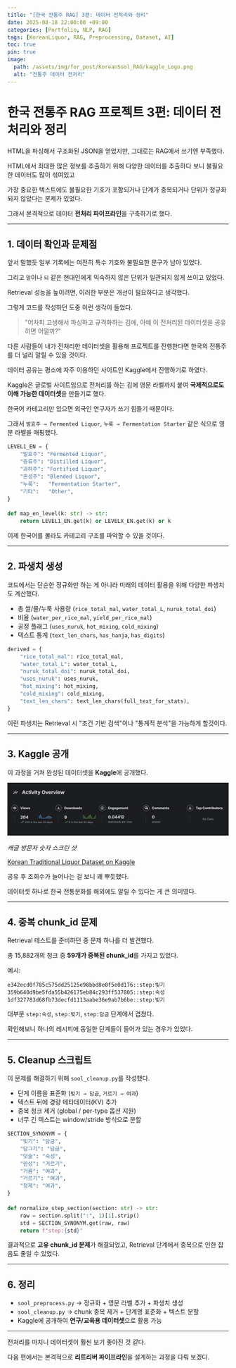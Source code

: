 ```yaml
---
title: "[한국 전통주 RAG] 3편: 데이터 전처리와 정리"
date: 2025-08-18 22:00:00 +09:00
categories: [Portfolio, NLP, RAG]
tags: [KoreanLiquor, RAG, Preprocessing, Dataset, AI]
toc: true
pin: true
image:
  path: /assets/img/for_post/KoreanSool_RAG/kaggle_Logo.png
  alt: "전통주 데이터 전처리"
---
```


# 한국 전통주 RAG 프로젝트 3편: 데이터 전처리와 정리

HTML을 파싱해서 구조화된 JSON을 얻었지만, 그대로는 RAG에서 쓰기엔 부족했다.

HTML에서 최대한 많은 정보를 추출하기 위해 다양한 데이터를 추출하다 보니 불필요한 데이터도 많이 섞여있고

가장 중요한 텍스트에도 불필요한 기호가 포함되거나 단계가 중복되거나 단위가 정규화 되지 않았다는 문제가 있었다. 

그래서 본격적으로 데이터 **전처리 파이프라인**을 구축하기로 했다.  

---

## 1. 데이터 확인과 문제점

앞서 말했듯 일부 기록에는 여전히 특수 기호와 불필요한 문구가 남아 있었다.

그리고 `말`이나 `되` 같은 현대인에게 익숙하지 않은 단위가 일관되지 않게 쓰이고 있었다.

Retrieval 성능을 높이려면, 이러한 부분은 개선이 필요하다고 생각했다.

그렇게 코드를 작성하던 도중 이런 생각이 들었다.

> "어차피 고생해서 파싱하고 규격화하는 김에, 아예 이 전처리된 데이터셋을 공유하면 어떨까?"

다른 사람들이 내가 전처리한 데이터셋을 활용해 프로젝트를 진행한다면 한국의 전통주를 더 널리 알릴 수 있을 것이다.

데이터 공유는 평소에 자주 이용하던 사이트인 Kaggle에서 진행하기로 하였다.

Kaggle은 글로벌 사이트임으로 전처리를 하는 김에 영문 라벨까지 붙여 **국제적으로도 이해 가능한 데이터셋**을 만들기로 했다.  

한국어 카테고리만 있으면 외국인 연구자가 쓰기 힘들기 때문이다.

그래서 `발효주 → Fermented Liquor`, `누룩 → Fermentation Starter` 같은 식으로 영문 라벨을 매핑했다.  

```python
LEVEL1_EN = {
    "발효주": "Fermented Liquor",
    "증류주": "Distilled Liquor",
    "과하주": "Fortified Liquor",
    "혼성주": "Blended Liquor",
    "누룩":   "Fermentation Starter",
    "기타":   "Other",
}

def map_en_level(k: str) -> str:
    return LEVEL1_EN.get(k) or LEVELX_EN.get(k) or k
```

이제 한국어를 몰라도 카테고리 구조를 파악할 수 있을 것이다.  

---

## 2. 파생치 생성

코드에서는 단순한 정규화만 하는 게 아니라 미래의 데이터 활용을 위해 다양한 파생치도 계산했다.  

- 총 쌀/물/누룩 사용량 (`rice_total_mal`, `water_total_L`, `nuruk_total_doi`)  
- 비율 (`water_per_rice_mal`, `yield_per_rice_mal`)  
- 공정 플래그 (`uses_nuruk`, `hot_mixing`, `cold_mixing`)  
- 텍스트 통계 (`text_len_chars`, `has_hanja`, `has_digits`)  

```python
derived = {
    "rice_total_mal": rice_total_mal,
    "water_total_L": water_total_L,
    "nuruk_total_doi": nuruk_total_doi,
    "uses_nuruk": uses_nuruk,
    "hot_mixing": hot_mixing,
    "cold_mixing": cold_mixing,
    "text_len_chars": text_len_chars(full_text_for_stats),
}
```

이런 파생치는 Retrieval 시 "조건 기반 검색"이나 "통계적 분석"을 가능하게 할것이다.  

---

## 3. Kaggle 공개

이 과정을 거쳐 완성된 데이터셋을 **Kaggle**에 공개했다.

![캐글 스크린샷](/assets/img/for_post/KoreanSool_RAG/kaggle_viewer.png)

*캐글 방문자 숫자 스크린 샷*

[Korean Traditional Liquor Dataset on Kaggle](https://www.kaggle.com/datasets/jaeukhan/korean-traditional-liquor-dataset)

공유 후 조회수가 늘어나는 걸 보니 꽤 뿌듯했다.

데이터셋 하나로 한국 전통문화를 해외에도 알릴 수 있다는 게 큰 의미였다.  

---

## 4. 중복 chunk_id 문제

Retrieval 테스트를 준비하던 중 문제 하나를 더 발견했다.

총 15,882개의 청크 중 **59개가 중복된 chunk_id**를 가지고 있었다.  

예시:  
```
e342ecd0f785c575dd25125e98bbd8e0f5e0d176::step:빚기
359b640d9be5fda55b426175eb84c293ff537805::step:숙성
1df327783d68fb73decfd1113aabe36e9ab7b6be::step:빚기
```

대부분 `step:숙성`, `step:빚기`, `step:담금` 단계에서 겹쳤다.

확인해보니 하나의 레시피에 동일한 단계들이 들어가 있는 경우가 있었다.

---

## 5. Cleanup 스크립트

이 문제를 해결하기 위해 `sool_cleanup.py`를 작성했다.  

- 단계 이름을 표준화 (`빚기 → 담금`, `거르기 → 여과`)  
- 텍스트 뒤에 경량 메타데이터(KV) 추가  
- 중복 청크 제거 (global / per-type 옵션 지원)  
- 너무 긴 텍스트는 window/stride 방식으로 분할  

```python
SECTION_SYNONYM = {
    "빚기": "담금",
    "담그기": "담금",
    "덧술": "숙성",
    "완성": "거르기",
    "거름": "여과",
    "거르기": "여과",
    "정제": "여과",
}

def normalize_step_section(section: str) -> str:
    raw = section.split(":", 1)[1].strip()
    std = SECTION_SYNONYM.get(raw, raw)
    return f"step:{std}"
```

결과적으로 **고유 chunk_id 문제**가 해결되었고, Retrieval 단계에서 중복으로 인한 잡음도 줄일 수 있었다.  

---

## 6. 정리

- `sool_preprocess.py` → 정규화 + 영문 라벨 추가 + 파생치 생성  
- `sool_cleanup.py` → chunk 중복 제거 + 단계명 표준화 + 텍스트 분할  
- Kaggle에 공개하여 **연구/교육용 데이터셋**으로 활용 가능  

---

전처리를 마치니 데이터셋이 훨씬 보기 좋아진 것 같다.

다음 편에서는 본격적으로 **리트리버 파이프라인**을 설계하는 과정을 다뤄 보겠다.
